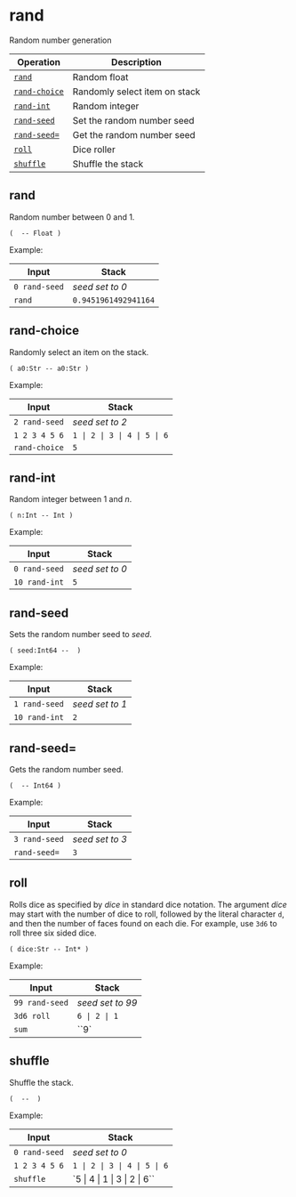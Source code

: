 <!-- Document generated by "gen-doc"; DO NOT EDIT -->
# rand

Random number generation

| Operation              | Description
|------------------------|---------------
| [`rand`](#rand)        | Random float
| [`rand-choice`](#rand-choice) | Randomly select item on stack
| [`rand-int`](#rand-int) | Random integer
| [`rand-seed`](#rand-seed) | Set the random number seed
| [`rand-seed=`](#rand-seed=) | Get the random number seed
| [`roll`](#roll)        | Dice roller
| [`shuffle`](#shuffle)  | Shuffle the stack


## rand

Random number between 0 and 1.

	(  -- Float )

Example:

<!-- test: rand -->

| Input         | Stack
|---------------|---------------
| `0 rand-seed` | *seed set to 0*
| `rand       ` | `0.9451961492941164`

## rand-choice

Randomly select an item on the stack.

	( a0:Str -- a0:Str )

Example:

<!-- test: rand-choice -->

| Input         | Stack
|---------------|---------------
| `2 rand-seed` | *seed set to 2*
| `1 2 3 4 5 6` | `1 \| 2 \| 3 \| 4 \| 5 \| 6`
| `rand-choice` | `5`

## rand-int

Random integer between 1 and *n*.

	( n:Int -- Int )

Example:

<!-- test: rand-int -->

| Input         | Stack
|---------------|---------------
| `0 rand-seed` | *seed set to 0*
| `10 rand-int` | `5`

## rand-seed

Sets the random number seed to *seed*.

	( seed:Int64 --  )

Example:

<!-- test: rand-seed -->

| Input         | Stack
|---------------|---------------
| `1 rand-seed` | *seed set to 1*
| `10 rand-int` | `2`

## rand-seed=

Gets the random number seed.

	(  -- Int64 )

Example:

<!-- test: rand-seed= -->

| Input         | Stack
|---------------|---------------
| `3 rand-seed` | *seed set to 3*
| `rand-seed= ` | `3`

## roll

Rolls dice as specified by *dice* in standard dice notation. The argument
*dice* may start with the number of dice to roll, followed by the literal
character `d`, and then the number of faces found on each die. For example,
use `3d6` to roll three six sided dice.

	( dice:Str -- Int* )

Example:

<!-- test: roll -->

| Input          | Stack
|----------------|---------------
| `99 rand-seed` | *seed set to 99*
| `3d6 roll    ` | `6 \| 2 \| 1`
| `sum         ` | ``9`

## shuffle

Shuffle the stack.

	(  --  )

Example:

<!-- test: shuffle -->

| Input         | Stack
|---------------|---------------
| `0 rand-seed` | *seed set to 0*
| `1 2 3 4 5 6` | `1 \| 2 \| 3 \| 4 \| 5 \| 6`
| `shuffle    ` | `5 \| 4 \| 1 \| 3 \| 2 \| 6``
